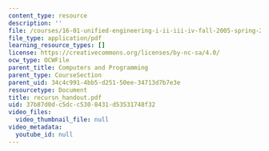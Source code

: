```yaml
---
content_type: resource
description: ''
file: /courses/16-01-unified-engineering-i-ii-iii-iv-fall-2005-spring-2006/37b87d0dc5dcc5308431d53531748f32_recursn_handout.pdf
file_type: application/pdf
learning_resource_types: []
license: https://creativecommons.org/licenses/by-nc-sa/4.0/
ocw_type: OCWFile
parent_title: Computers and Programming
parent_type: CourseSection
parent_uid: 34c4c991-4bb5-d251-50ee-34713d7b7e3e
resourcetype: Document
title: recursn_handout.pdf
uid: 37b87d0d-c5dc-c530-8431-d53531748f32
video_files:
  video_thumbnail_file: null
video_metadata:
  youtube_id: null
---
```

